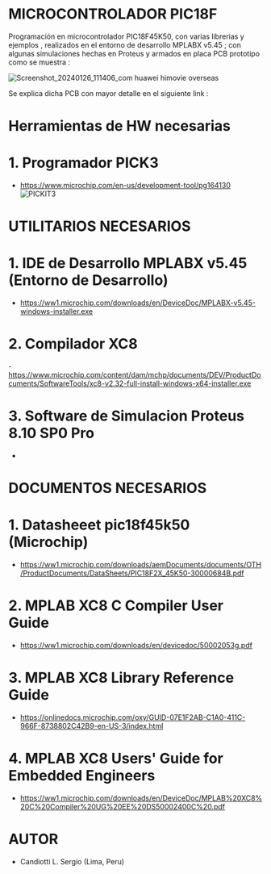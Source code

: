 # MICROCONTROLADOR PIC18F
Programación en microcontrolador PIC18F45K50, con varias librerias y ejemplos , realizados en el entorno de desarrollo MPLABX v5.45 ; 
con algunas simulaciones hechas en Proteus y armados en placa PCB prototipo como se muestra : 

![Screenshot_20240126_111406_com huawei himovie overseas](https://github.com/SerCandio/Microcontrolador-PIC18F/assets/106831539/8ea3695e-99f9-4c77-9be9-508394b23255)

Se explica dicha PCB con mayor detalle en el siguiente link : 

# Herramientas de HW necesarias
# 1. Programador PICK3
- https://www.microchip.com/en-us/development-tool/pg164130
![PICKIT3](https://github.com/SerCandio/Microcontrolador-PIC18F/assets/106831539/79b7c3ea-d900-4dcd-ad3d-e94944990a69)



# UTILITARIOS NECESARIOS
# 1. IDE de Desarrollo MPLABX v5.45 (Entorno de Desarrollo)
- https://ww1.microchip.com/downloads/en/DeviceDoc/MPLABX-v5.45-windows-installer.exe

# 2. Compilador XC8 
-https://www.microchip.com/content/dam/mchp/documents/DEV/ProductDocuments/SoftwareTools/xc8-v2.32-full-install-windows-x64-installer.exe

# 3. Software de Simulacion Proteus 8.10 SP0 Pro
-


# DOCUMENTOS NECESARIOS
# 1. Datasheeet pic18f45k50 (Microchip)
- https://ww1.microchip.com/downloads/aemDocuments/documents/OTH/ProductDocuments/DataSheets/PIC18F2X_45K50-30000684B.pdf
  
# 2. MPLAB XC8 C Compiler User Guide
- https://ww1.microchip.com/downloads/en/devicedoc/50002053g.pdf

# 3. MPLAB XC8 Library Reference Guide
- https://onlinedocs.microchip.com/oxy/GUID-07E1F2AB-C1A0-411C-966F-8738802C42B9-en-US-3/index.html

# 4. MPLAB XC8 Users' Guide for Embedded Engineers
- https://ww1.microchip.com/downloads/en/DeviceDoc/MPLAB%20XC8%20C%20Compiler%20UG%20EE%20DS50002400C%20.pdf

# AUTOR
- Candiotti L. Sergio (Lima, Peru)
